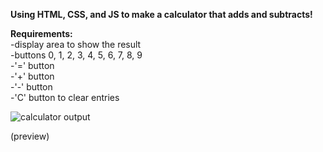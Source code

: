 <strong>Using HTML, CSS, and JS to make a calculator that adds and subtracts!</strong>

<strong>Requirements:</strong><br>
-display area to show the result<br>
-buttons 0, 1, 2, 3, 4, 5, 6, 7, 8, 9<br>
-'=' button <br>
-'+' button<br>
-'-' button<br>
-'C' button to clear entries<br>

![calculator output](https://cloud.githubusercontent.com/assets/10386036/19862973/d2ffc216-9f68-11e6-9104-34864264dd63.png)


(preview)
